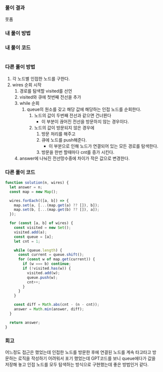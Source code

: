 ### 풀이 결과

못품

### 내 풀이 방법

### 내 풀이 코드

```js

```

### 다른 풀이 방법

1. 각 노드별 인접한 노드를 구한다.
2. wires 순회 시작
   1. 경로를 탐색할 visited를 선언
   2. visited와 큐에 첫번째 전선을 추가
   3. while 순회
      1. queue의 원소를 갖고 해당 값에 해당하는 인접 노드를 순회한다.
         1. 노드의 값이 두번째 전선과 같으면 건너뛴다
            - 이 부분이 끊어진 전선을 방문하지 않는 경우이다.
         2. 노드의 값이 방문되지 않은 경우에
            1. 방문 처리를 해주고
            2. 큐에 노드를 push해준다.
               - 이 부분으로 인해 노드가 연결되어 있는 모든 경로를 탐색한다.
            3. 방문을 한번 할때마다 cnt를 증가 시킨다.
   4. answer에 나눠진 전선망수중에 차이가 작은 값으로 변경한다.

### 다른 풀이 코드

```js
function solution(n, wires) {
  let answer = n;
  const map = new Map();

  wires.forEach(([a, b]) => {
    map.set(a, [...(map.get(a) ?? []), b]);
    map.set(b, [...(map.get(b) ?? []), a]);
  });

  for (const [a, b] of wires) {
    const visited = new Set();
    visited.add(a);
    const queue = [a];
    let cnt = 1;

    while (queue.length) {
      const current = queue.shift();
      for (const w of map.get(current)) {
        if (w === b) continue;
        if (!visited.has(w)) {
          visited.add(w);
          queue.push(w);
          cnt++;
        }
      }
    }

    const diff = Math.abs(cnt - (n - cnt));
    answer = Math.min(answer, diff);
  }

  return answer;
}
```

### 회고

어느정도 접근은 했었는데 인접한 노드를 방문한 후에 연결된 노드를 계속 타고타고 방문하는 로직을 작성하기 어려워서 포기 했었는데
GPT코드를 보니 queue에다가 값을 저장해 놓고 인접 노드를 모두 탐색하는 방식으로 구현했는데 좋은 방법인거 같다.
